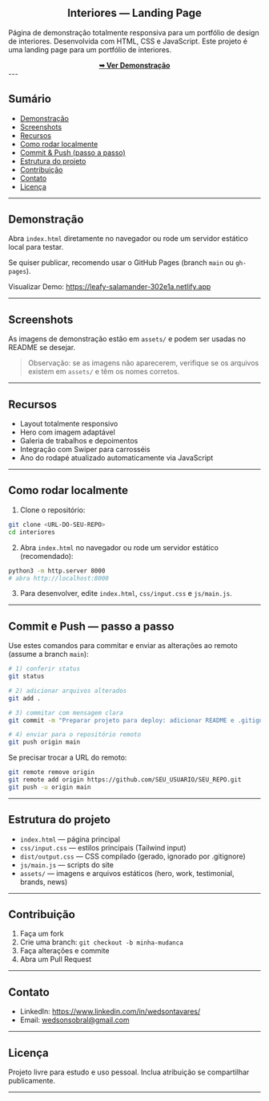 <h2 align="center">Interiores — Landing Page</h2>

Página de demonstração totalmente responsiva para um portfólio de design de interiores. Desenvolvida com HTML, CSS e JavaScript.
Este projeto é uma landing page para um portfólio de interiores.


<div align="center">
	<a href="https://leafy-salamander-302e1a.netlify.app" target="_blank" rel="noopener"><strong>➥ Ver Demonstração</strong></a>
</div>
---

## Sumário

- [Demonstração](#demonstra%C3%A7%C3%A3o)
- [Screenshots](#screenshots)
- [Recursos](#recursos)
- [Como rodar localmente](#como-rodar-localmente)
- [Commit & Push (passo a passo)](#commit--push-passo-a-passo)
- [Estrutura do projeto](#estrutura-do-projeto)
- [Contribuição](#contribui%C3%A7%C3%A3o)
- [Contato](#contato)
- [Licença](#licen%C3%A7a)

---


## Demonstração

Abra `index.html` diretamente no navegador ou rode um servidor estático local para testar.

Se quiser publicar, recomendo usar o GitHub Pages (branch `main` ou `gh-pages`).


Visualizar Demo: <a href="https://leafy-salamander-302e1a.netlify.app" target="_blank" rel="noopener">https://leafy-salamander-302e1a.netlify.app</a>

---

## Screenshots

As imagens de demonstração estão em `assets/` e podem ser usadas no README se desejar.

> Observação: se as imagens não aparecerem, verifique se os arquivos existem em `assets/` e têm os nomes corretos.

---

## Recursos

- Layout totalmente responsivo
- Hero com imagem adaptável
- Galeria de trabalhos e depoimentos
- Integração com Swiper para carrosséis
- Ano do rodapé atualizado automaticamente via JavaScript

---

## Como rodar localmente

1. Clone o repositório:

```bash
git clone <URL-DO-SEU-REPO>
cd interiores
```

2. Abra `index.html` no navegador ou rode um servidor estático (recomendado):

```bash
python3 -m http.server 8000
# abra http://localhost:8000
```

3. Para desenvolver, edite `index.html`, `css/input.css` e `js/main.js`.

---

## Commit e Push — passo a passo

Use estes comandos para commitar e enviar as alterações ao remoto (assume a branch `main`):

```bash
# 1) conferir status
git status

# 2) adicionar arquivos alterados
git add .

# 3) commitar com mensagem clara
git commit -m "Preparar projeto para deploy: adicionar README e .gitignore"

# 4) enviar para o repositório remoto
git push origin main
```

Se precisar trocar a URL do remoto:

```bash
git remote remove origin
git remote add origin https://github.com/SEU_USUARIO/SEU_REPO.git
git push -u origin main
```

---

## Estrutura do projeto

- `index.html` — página principal
- `css/input.css` — estilos principais (Tailwind input)
- `dist/output.css` — CSS compilado (gerado, ignorado por .gitignore)
- `js/main.js` — scripts do site
- `assets/` — imagens e arquivos estáticos (hero, work, testimonial, brands, news)

---

## Contribuição

1. Faça um fork
2. Crie uma branch: `git checkout -b minha-mudanca`
3. Faça alterações e commite
4. Abra um Pull Request

---

## Contato

- LinkedIn: https://www.linkedin.com/in/wedsontavares/
- Email: wedsonsobral@gmail.com

---

## Licença

Projeto livre para estudo e uso pessoal. Inclua atribuição se compartilhar publicamente.

---
